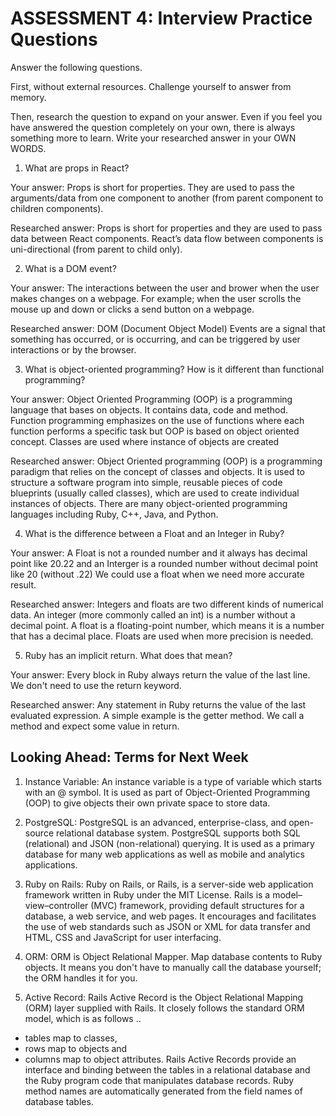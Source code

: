 # ASSESSMENT 4: Interview Practice Questions
Answer the following questions.

First, without external resources. Challenge yourself to answer from memory.

Then, research the question to expand on your answer. Even if you feel you have answered the question completely on your own, there is always something more to learn. Write your researched answer in your OWN WORDS.  

1. What are props in React?

  Your answer:
  Props is short for properties. They are used to pass the arguments/data from one component to another (from parent component to children components).

  Researched answer:
  Props is short for properties and they are used to pass data between React components. React’s data flow between components is uni-directional (from parent to child only).



2. What is a DOM event?

  Your answer:
  The interactions between the user and brower when the user makes changes on a webpage. For example; when the user scrolls the mouse up and down or clicks a send button on a webpage. 

  Researched answer:
  DOM (Document Object Model) Events are a signal that something has occurred, or is occurring, and can be triggered by user interactions or by the browser.



3. What is object-oriented programming? How is it different than functional programming?

  Your answer:
  Object Oriented Programming (OOP) is a programming language that bases on objects. It contains data, code and method. 
  Function programming emphasizes on the use of functions where each function performs a specific task but OOP is based on object oriented concept. Classes are used where instance of objects are created

  Researched answer:
  Object Oriented programming (OOP) is a programming paradigm that relies on the concept of classes and objects. It is used to structure a software program into simple, reusable pieces of code blueprints (usually called classes), which are used to create individual instances of objects. There are many object-oriented programming languages including Ruby, C++, Java, and Python.



4. What is the difference between a Float and an Integer in Ruby?

  Your answer:
  A Float is not a rounded number and it always has decimal point like 20.22 and an Interger is a rounded number without decimal point like 20 (without .22)
  We could use a float when we need more accurate result.

  Researched answer:
  Integers and floats are two different kinds of numerical data. An integer (more commonly called an int) is a number without a decimal point. A float is a floating-point number, which means it is a number that has a decimal place. Floats are used when more precision is needed.


5. Ruby has an implicit return. What does that mean?

  Your answer:
  Every block in Ruby always return the value of the last line. We don't need to use the return keyword.

  Researched answer:
  Any statement in Ruby returns the value of the last evaluated expression. A simple example is the getter method. We call a method and expect some value in return.



## Looking Ahead: Terms for Next Week

1. Instance Variable:
An instance variable is a type of variable which starts with an @ symbol.
It is used as part of Object-Oriented Programming (OOP) to give objects their own private space to store data.

2. PostgreSQL:
PostgreSQL is an advanced, enterprise-class, and open-source relational database system. PostgreSQL supports both SQL (relational) and JSON (non-relational) querying.
It is used as a primary database for many web applications as well as mobile and analytics applications.

3. Ruby on Rails:
Ruby on Rails, or Rails, is a server-side web application framework written in Ruby under the MIT License. Rails is a model–view–controller (MVC) framework, providing default structures for a database, a web service, and web pages. It encourages and facilitates the use of web standards such as JSON or XML for data transfer and HTML, CSS and JavaScript for user interfacing. 

4. ORM:
ORM is Object Relational Mapper. Map database contents to Ruby objects. It means you don't have to manually call the database yourself; the ORM handles it for you. 

5. Active Record:
Rails Active Record is the Object Relational Mapping (ORM) layer supplied with Rails. It closely follows the standard ORM model, which is as follows ..
- tables map to classes,
- rows map to objects and
- columns map to object attributes.
Rails Active Records provide an interface and binding between the tables in a relational database and the Ruby program code that manipulates database records. Ruby method names are automatically generated from the field names of database tables.